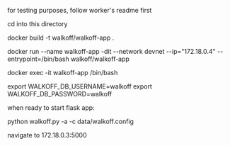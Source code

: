 for testing purposes, follow worker's readme first

cd into this directory

docker build -t walkoff/walkoff-app .

docker run --name walkoff-app -dit --network devnet --ip="172.18.0.4" --entrypoint=/bin/bash walkoff/walkoff-app

docker exec -it walkoff-app /bin/bash

export WALKOFF_DB_USERNAME=walkoff
export WALKOFF_DB_PASSWORD=walkoff

when ready to start flask app:

python walkoff.py -a -c data/walkoff.config

navigate to 172.18.0.3:5000